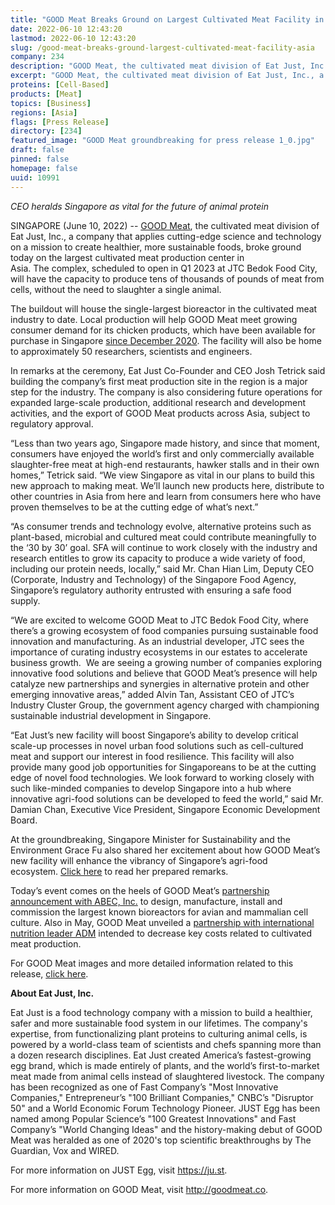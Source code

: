 ```yaml
---
title: "GOOD Meat Breaks Ground on Largest Cultivated Meat Facility in Asia"
date: 2022-06-10 12:43:20
lastmod: 2022-06-10 12:43:20
slug: /good-meat-breaks-ground-largest-cultivated-meat-facility-asia
company: 234
description: "GOOD Meat, the cultivated meat division of Eat Just, Inc., a company that applies cutting-edge science and technology on a mission to create healthier, more sustainable foods, broke ground today on the largest cultivated meat production center in Asia. The complex, scheduled to open in Q1 2023 at JTC Bedok Food City, will have the capacity to produce tens of thousands of pounds of meat from cells, without the need to slaughter a single animal."
excerpt: "GOOD Meat, the cultivated meat division of Eat Just, Inc., a company that applies cutting-edge science and technology on a mission to create healthier, more sustainable foods, broke ground today on the largest cultivated meat production center in Asia. The complex, scheduled to open in Q1 2023 at JTC Bedok Food City, will have the capacity to produce tens of thousands of pounds of meat from cells, without the need to slaughter a single animal."
proteins: [Cell-Based]
products: [Meat]
topics: [Business]
regions: [Asia]
flags: [Press Release]
directory: [234]
featured_image: "GOOD Meat groundbreaking for press release 1_0.jpg"
draft: false
pinned: false
homepage: false
uuid: 10991
---
```

<p><em>CEO heralds Singapore as vital for the future of animal protein </em> </p>
<p>SINGAPORE (June 10, 2022) -- <a href="http://goodmeat.co/">GOOD Meat</a>, the cultivated meat division of Eat Just, Inc., a company that applies cutting-edge science and technology on a mission to create healthier, more sustainable foods, broke ground today on the largest cultivated meat production center in Asia. The complex, scheduled to open in Q1 2023 at JTC Bedok Food City, will have the capacity to produce tens of thousands of pounds of meat from cells, without the need to slaughter a single animal. </p>
<p>The buildout will house the single-largest bioreactor in the cultivated meat industry to date. Local production will help GOOD Meat meet growing consumer demand for its chicken products, which have been available for purchase in Singapore <a href="https://www.businesswire.com/news/home/20201215006155/en/Eat-Just-Follows-Regulatory-Approval-With-Historic-First-Ever-Sale-of-Cultured-Meat">since December 2020</a>. The facility will also be home to approximately 50 researchers, scientists and engineers.</p>
<p>In remarks at the ceremony, Eat Just Co-Founder and CEO Josh Tetrick said building the company’s first meat production site in the region is a major step for the industry. The company is also considering future operations for expanded large-scale production, additional research and development activities, and the export of GOOD Meat products across Asia, subject to regulatory approval.</p>
<p>“Less than two years ago, Singapore made history, and since that moment, consumers have enjoyed the world’s first and only commercially available slaughter-free meat at high-end restaurants, hawker stalls and in their own homes,” Tetrick said. “We view Singapore as vital in our plans to build this new approach to making meat. We’ll launch new products here, distribute to other countries in Asia from here and learn from consumers here who have proven themselves to be at the cutting edge of what’s next.”</p>
<p>“As consumer trends and technology evolve, alternative proteins such as plant-based, microbial and cultured meat could contribute meaningfully to the ‘30 by 30’ goal. SFA will continue to work closely with the industry and research entitles to grow its capacity to produce a wide variety of food, including our protein needs, locally,” said Mr. Chan Hian Lim, Deputy CEO (Corporate, Industry and Technology) of the Singapore Food Agency, Singapore’s regulatory authority entrusted with ensuring a safe food supply. </p>
<p>“We are excited to welcome GOOD Meat to JTC Bedok Food City, where there’s a growing ecosystem of food companies pursuing sustainable food innovation and manufacturing. As an industrial developer, JTC sees the importance of curating industry ecosystems in our estates to accelerate business growth.  We are seeing a growing number of companies exploring innovative food solutions and believe that GOOD Meat’s presence will help catalyze new partnerships and synergies in alternative protein and other emerging innovative areas,” added Alvin Tan, Assistant CEO of JTC’s Industry Cluster Group, the government agency charged with championing sustainable industrial development in Singapore. </p>
<p>“Eat Just’s new facility will boost Singapore’s ability to develop critical scale-up processes in novel urban food solutions such as cell-cultured meat and support our interest in food resilience. This facility will also provide many good job opportunities for Singaporeans to be at the cutting edge of novel food technologies. We look forward to working closely with such like-minded companies to develop Singapore into a hub where innovative agri-food solutions can be developed to feed the world,” said Mr. Damian Chan, Executive Vice President, Singapore Economic Development Board.</p>
<p>At the groundbreaking, Singapore Minister for Sustainability and the Environment Grace Fu also shared her excitement about how GOOD Meat’s new facility will enhance the vibrancy of Singapore’s agri-food ecosystem. <u><a href="https://storage-us-gcs.bfldr.com/q3h9z962v633vhbsvjng6w5/v/1045613109/original/Ministers%20speech%20for%20Good%20Meat%20Groundbreaking%20on%2010%20June.pdf?Expires=1654957271&KeyName=gcs-bfldr-prod&Signature=q_6VJCRTXmXtlLsy3eF_I47rnU0=">Click here</a></u> to read her prepared remarks.</p>
<p>Today’s event comes on the heels of GOOD Meat’s <a href="https://www.businesswire.com/news/home/20220525005345/en/GOOD-Meat-Partners-with-Industry-Leader-to-Build-the-World%25E2%2580%2599s-First-Large-Scale-Cultivated-Meat-Facility">partnership announcement with ABEC, Inc.</a> to design, manufacture, install and commission the largest known bioreactors for avian and mammalian cell culture. Also in May, GOOD Meat unveiled a <a href="https://www.businesswire.com/news/home/20220516006126/en/GOOD-Meat-ADM-Partner-to-Accelerate-Cultivated-Meat-Production">partnership with international nutrition leader ADM</a> intended to decrease key costs related to cultivated meat production.</p>
<p>For GOOD Meat images and more detailed information related to this release, <a href="https://brandfolder.com/s/gjm5v5pw6r95cxpqkfz64r3">click here</a>.</p>
<p><strong>About Eat Just, Inc.</strong></p>
<p>Eat Just is a food technology company with a mission to build a healthier, safer and more sustainable food system in our lifetimes. The company's expertise, from functionalizing plant proteins to culturing animal cells, is powered by a world-class team of scientists and chefs spanning more than a dozen research disciplines. Eat Just created America’s fastest-growing egg brand, which is made entirely of plants, and the world’s first-to-market meat made from animal cells instead of slaughtered livestock. The company has been recognized as one of Fast Company’s "Most Innovative Companies," Entrepreneur’s "100 Brilliant Companies," CNBC’s "Disruptor 50" and a World Economic Forum Technology Pioneer. JUST Egg has been named among Popular Science’s "100 Greatest Innovations" and Fast Company’s "World Changing Ideas" and the history-making debut of GOOD Meat was heralded as one of 2020's top scientific breakthroughs by The Guardian, Vox and WIRED.</p>
<p>For more information on JUST Egg, visit <a href="https://cts.businesswire.com/ct/CT?id=smartlink&url=https://ju.st&esheet=52730291&newsitemid=20220525005345&lan=en-US&anchor=https://ju.st&index=2&md5=7d8740a902689f899f9890b5891ad2ac">https://ju.st</a>.</p>
<p>For more information on GOOD Meat, visit <a href="https://cts.businesswire.com/ct/CT?id=smartlink&url=http://goodmeat.co&esheet=52730291&newsitemid=20220525005345&lan=en-US&anchor=http://goodmeat.co&index=3&md5=8f0c9f677be9ef3d374e3d21c17e85fd">http://goodmeat.co</a>.</p>
